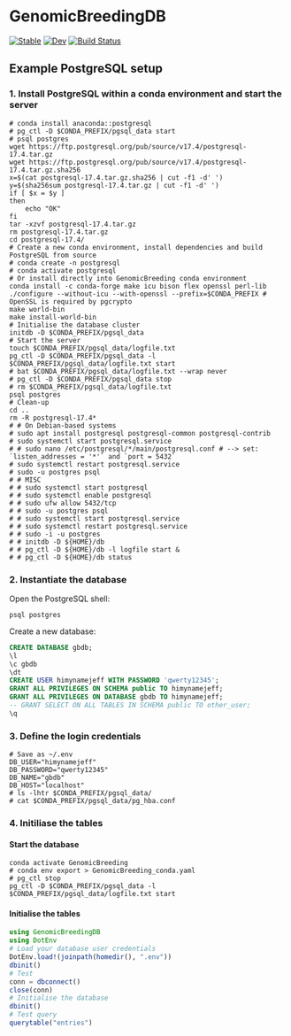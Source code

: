 # GenomicBreedingDB

[![Stable](https://img.shields.io/badge/docs-stable-blue.svg)](https://GenomicBreeding.github.io/GenomicBreedingDB.jl/stable/)
[![Dev](https://img.shields.io/badge/docs-dev-blue.svg)](https://GenomicBreeding.github.io/GenomicBreedingDB.jl/dev/)
[![Build Status](https://github.com/GenomicBreeding/GenomicBreedingDB.jl/actions/workflows/CI.yml/badge.svg?branch=main)](https://github.com/GenomicBreeding/GenomicBreedingDB.jl/actions/workflows/CI.yml?query=branch%3Amain)


## Example PostgreSQL setup

### 1. Install PostgreSQL within a conda environment and start the server

```shell
# conda install anaconda::postgresql
# pg_ctl -D $CONDA_PREFIX/pgsql_data start
# psql postgres
wget https://ftp.postgresql.org/pub/source/v17.4/postgresql-17.4.tar.gz
wget https://ftp.postgresql.org/pub/source/v17.4/postgresql-17.4.tar.gz.sha256
x=$(cat postgresql-17.4.tar.gz.sha256 | cut -f1 -d' ')
y=$(sha256sum postgresql-17.4.tar.gz | cut -f1 -d' ')
if [ $x = $y ]
then
    echo "OK"
fi
tar -xzvf postgresql-17.4.tar.gz
rm postgresql-17.4.tar.gz
cd postgresql-17.4/
# Create a new conda environment, install dependencies and build PostgreSQL from source
# conda create -n postgresql
# conda activate postgresql
# Or install directly into GenomicBreeding conda environment
conda install -c conda-forge make icu bison flex openssl perl-lib
./configure --without-icu --with-openssl --prefix=$CONDA_PREFIX # OpenSSL is required by pgcrypto
make world-bin
make install-world-bin
# Initialise the database cluster
initdb -D $CONDA_PREFIX/pgsql_data
# Start the server
touch $CONDA_PREFIX/pgsql_data/logfile.txt
pg_ctl -D $CONDA_PREFIX/pgsql_data -l $CONDA_PREFIX/pgsql_data/logfile.txt start
# bat $CONDA_PREFIX/pgsql_data/logfile.txt --wrap never
# pg_ctl -D $CONDA_PREFIX/pgsql_data stop
# rm $CONDA_PREFIX/pgsql_data/logfile.txt
psql postgres
# Clean-up
cd ..
rm -R postgresql-17.4*
# # On Debian-based systems
# sudo apt install postgresql postgresql-common postgresql-contrib
# sudo systemctl start postgresql.service
# # sudo nano /etc/postgresql/*/main/postgresql.conf # --> set: `listen_addresses = '*'` and `port = 5432`
# sudo systemctl restart postgresql.service
# sudo -u postgres psql
# # MISC
# # sudo systemctl start postgresql
# # sudo systemctl enable postgresql
# # sudo ufw allow 5432/tcp
# # sudo -u postgres psql
# # sudo systemctl start postgresql.service
# # sudo systemctl restart postgresql.service
# # sudo -i -u postgres
# # initdb -D ${HOME}/db
# # pg_ctl -D ${HOME}/db -l logfile start &
# # pg_ctl -D ${HOME}/db status
```

### 2. Instantiate the database

Open the PostgreSQL shell:

```shell
psql postgres
```

Create a new database:

```sql
CREATE DATABASE gbdb;
\l
\c gbdb
\dt
CREATE USER himynamejeff WITH PASSWORD 'qwerty12345';
GRANT ALL PRIVILEGES ON SCHEMA public TO himynamejeff;
GRANT ALL PRIVILEGES ON DATABASE gbdb TO himynamejeff;
-- GRANT SELECT ON ALL TABLES IN SCHEMA public TO other_user;
\q
```

### 3. Define the login credentials

```shell
# Save as ~/.env
DB_USER="himynamejeff"
DB_PASSWORD="qwerty12345"
DB_NAME="gbdb"
DB_HOST="localhost"
# ls -lhtr $CONDA_PREFIX/pgsql_data/
# cat $CONDA_PREFIX/pgsql_data/pg_hba.conf
```

### 4. Initiliase the tables

#### Start the database

```shell
conda activate GenomicBreeding
# conda env export > GenomicBreeding_conda.yaml
# pg_ctl stop
pg_ctl -D $CONDA_PREFIX/pgsql_data -l $CONDA_PREFIX/pgsql_data/logfile.txt start
```

#### Initialise the tables

```julia
using GenomicBreedingDB
using DotEnv
# Load your database user credentials
DotEnv.load!(joinpath(homedir(), ".env"))
dbinit()
# Test
conn = dbconnect()
close(conn)
# Initialise the database
dbinit()
# Test query
querytable("entries")
```